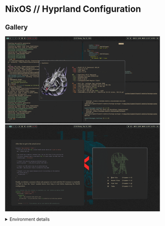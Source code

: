 # NixOS // Hyprland Configuration

## Gallery
![](./.github/ss1.png)
![](./.github/ss2.png)


<details>
<summary>Environment details</summary>

| Type           | Program      |
| :------------- | :----------: |
| Editor         | Neovim |
| Launcher       | Rofi |
| Shell          | Bash |
| Status Bar     | Waybar |
| Terminal       | Kitty |
| Window Manager | Hyprland |
| File Manager   | Nautilus |
| GTK Theme      | Gruvbox Dark |
| GTK Icon Theme | Gruvbox Plus Dark |
| Cursor Theme   | Graphite Dark |
| Terminal Font  | CaskaydiaCove NF |

</details>
